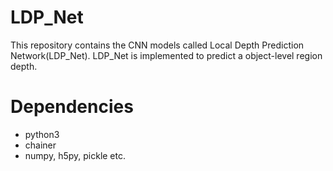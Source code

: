 # LDP_Net
This repository contains the CNN models called Local Depth Prediction Network(LDP_Net).
LDP_Net is implemented to predict a object-level region depth.

# Dependencies

* python3
* chainer
* numpy, h5py, pickle etc.